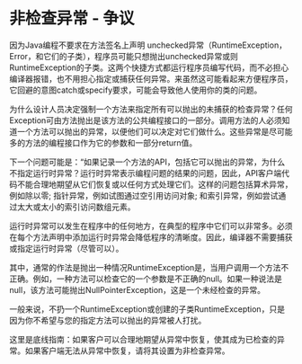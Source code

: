 # 非检查异常 - 争议

因为Java编程不要求在方法签名上声明 unchecked异常（RuntimeException，Error，和它们的子类），程序员可能只想抛出unchecked异常或则RuntimeException的子类。这两个快捷方式都运行程序员编写代码，而不必担心编译器报错，也不用担心指定或捕获任何异常。来虽然这可能看起来方便程序员，它回避的意图catch或specify要求，可能会导致他人使用你的类的问题。


为什么设计人员决定强制一个方法来指定所有可以抛出的未捕获的检查异常？任何Exception可由方法抛出是该方法的公共编程接口的一部分。调用方法的人必须知道一个方法可以抛出的异常，以便他们可以决定对它们做什么。这些异常是尽可能多的方法的编程接口作为它的参数和一部分return值。

下一个问题可能是：“如果记录一个方法的API，包括它可以抛出的异常，为什么不指定运行时异常？运行时异常表示编程问题的结果的问题，因此，API客户端代码不能合理地期望从它们恢复或以任何方式处理它们。这样的问题包括算术异常，例如除以零; 指针异常，例如试图通过空引用访问对象; 和索引异常，例如尝试通过太大或太小的索引访问数组元素。

运行时异常可以发生在程序中的任何地方，在典型的程序中它们可以非常多。必须在每个方法声明中添加运行时异常会降低程序的清晰度。因此，编译器不需要捕获或指定运行时异常（尽管可以）。

其中，通常的作法是抛出一种情况RuntimeException是，当用户调用一个方法不正确。例如，一种方法可以检查它的一个参数是不正确的null。如果一种说法是null，该方法可能抛出NullPointerException，这是一个未经检查的异常。

一般来说，不扔一个RuntimeException或创建的子类RuntimeException，只是因为你不希望与您的指定方法可以抛出的异常被人打扰。

这里是底线指南：如果客户可以合理地期望从异常中恢复，使其成为已检查的异常。如果客户端无法从异常中恢复，请将其设置为非检查异常。